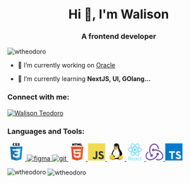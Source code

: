 <h1 align="center">Hi 👋, I'm Walison</h1>
<h3 align="center">A frontend developer</h3>

<p align="left"> <img src="https://komarev.com/ghpvc/?username=wtheodoro&label=Profile%20views&color=0e75b6&style=flat" alt="wtheodoro" /> </p>

- 🔭 I’m currently working on [Oracle](https://www.oracle.com/index.html)

- 🌱 I’m currently learning **NextJS, UI, GOlang...**

<h3 align="left"> Connect with me:</h3>
<p align="left">
<a href="https://www.linkedin.com/in/walisonteodoro/" target="blank"><img align="center" src="https://cdn.jsdelivr.net/npm/simple-icons@3.0.1/icons/linkedin.svg" alt="Walison Teodoro" height="30" width="40" /></a>

<h3 align="left">Languages and Tools:</h3>
<p align="left"> <a href="https://www.w3schools.com/css/" target="_blank"> <img src="https://raw.githubusercontent.com/devicons/devicon/master/icons/css3/css3-original-wordmark.svg" alt="css3" width="40" height="40"/> </a> <a href="https://www.figma.com/" target="_blank"> <img src="https://www.vectorlogo.zone/logos/figma/figma-icon.svg" alt="figma" width="40" height="40"/> </a> <a href="https://git-scm.com/" target="_blank"> <img src="https://www.vectorlogo.zone/logos/git-scm/git-scm-icon.svg" alt="git" width="40" height="40"/> </a> <a href="https://www.w3.org/html/" target="_blank"> <img src="https://raw.githubusercontent.com/devicons/devicon/master/icons/html5/html5-original-wordmark.svg" alt="html5" width="40" height="40"/> </a> <a href="https://developer.mozilla.org/en-US/docs/Web/JavaScript" target="_blank"> <img src="https://raw.githubusercontent.com/devicons/devicon/master/icons/javascript/javascript-original.svg" alt="javascript" width="40" height="40"/> </a> <a href="https://www.linux.org/" target="_blank"> <img src="https://raw.githubusercontent.com/devicons/devicon/master/icons/linux/linux-original.svg" alt="linux" width="40" height="40"/> </a> <a href="https://reactjs.org/" target="_blank"> <img src="https://raw.githubusercontent.com/devicons/devicon/master/icons/react/react-original-wordmark.svg" alt="react" width="40" height="40"/> </a> <a href="https://redux.js.org" target="_blank"> <img src="https://raw.githubusercontent.com/devicons/devicon/master/icons/redux/redux-original.svg" alt="redux" width="40" height="40"/> </a> <a href="https://www.typescriptlang.org/" target="_blank"> <img src="https://raw.githubusercontent.com/devicons/devicon/master/icons/typescript/typescript-original.svg" alt="typescript" width="40" height="40"/> </a> </p>

<p><img align="left" src="https://github-readme-stats.vercel.app/api/top-langs?username=wtheodoro&show_icons=true&locale=en&layout=compact&theme=tokyonight" alt="wtheodoro" /></p>

<p>&nbsp;<img align="center" src="https://github-readme-stats.vercel.app/api?username=wtheodoro&show_icons=true&locale=en&theme=tokyonight" alt="wtheodoro" /></p>
